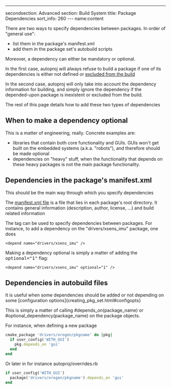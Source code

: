 ---
secondsection: Advanced
section: Build System
title: Package Dependencies
sort_info: 260
--- name:content

There are two ways to specify dependencies between packages. In order of
"general use":
 
 * list them in the package's manifest.xml
 * add them in the package set's autobuild scripts

Moreover, a dependency can either be mandatory or optional.

In the first case, autoproj will always refuse to build a package if one of its
dependencies is either not defined or [excluded from the build](../customization.html#exclude_packages)

In the second case, autoproj will only take into account the dependency
information for building, and simply ignore the dependency if the depended-upon
package is inexistent or excluded from the build.

The rest of this page details how to add these two types of dependencies

When to make a dependency optional
-----------------------------

This is a matter of engineering, really. Concrete examples are:

 * libraries that contain both core functionality and GUIs. GUIs won't get built
   on the embedded systems (a.k.a. "robots"), and therefore should be made
   optional
 * dependencies on "heavy" stuff, when the functionality that depends on these
   heavy packages is not the main package functionality.

Dependencies in the package's manifest.xml
--------------------

This should be the main way through which you specify dependencies

The [manifest.xml file](manifest-xml.html) is a file that lies in each package's
root directory. It contains general information (description, author, license,
...) and build related information

The <tt><depend /></tt> tag can be used to specify dependencies between
packages. For instance, to add a dependency on the "drivers/xsens_imu" package, one does

    <depend name="drivers/xsens_imu" />

Making a dependency optional is simply a matter of adding the
<tt>optional="1"</tt> flag:

    <depend name="drivers/xsens_imu" optional="1" />

Dependencies in autobuild files
--------------------

It is useful when some dependencies should be added or not depending on some
[configuration options](creating_pkg_set.html#configopts}

This is simply a matter of calling #depends_on(package_name) or
#optional_dependency(package_name) on the package objects.

For instance, when defining a new package

~~~ ruby
cmake_package 'drivers/orogen/pkgname' do |pkg|
  if user_config('WITH_GUI')
    pkg.depends_on 'gui'
  end
end
~~~

Or later in for instance autoproj/overrides.rb

~~~ ruby
if user_config('WITH_GUI')
  package('drivers/orogen/pkgname').depends_on 'gui'
end
~~~

